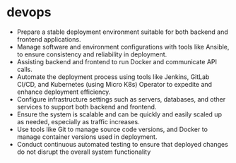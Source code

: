 # devops

- Prepare a stable deployment environment suitable for both backend and frontend applications.
- Manage software and environment configurations with tools like Ansible, to ensure consistency and reliability in deployment.
- Assisting backend and frontend to run Docker and communicate API calls.
- Automate the deployment process using tools like Jenkins, GitLab CI/CD, and Kubernetes (using Micro K8s) Operator to expedite and enhance deployment efficiency.
- Configure infrastructure settings such as servers, databases, and other services to support both backend and frontend.
- Ensure the system is scalable and can be quickly and easily scaled up as needed, especially as traffic increases.
- Use tools like Git to manage source code versions, and Docker to manage container versions used in deployment.
- Conduct continuous automated testing to ensure that deployed changes do not disrupt the overall system functionality
